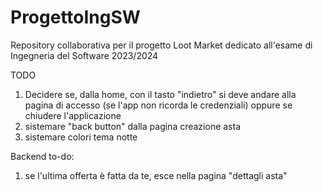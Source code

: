 # ProgettoIngSW
Repository collaborativa per il progetto Loot Market dedicato all'esame di Ingegneria del Software 2023/2024


TODO
1) Decidere se, dalla home, con il tasto "indietro" si deve andare alla pagina di accesso (se l'app non ricorda le credenziali) oppure se chiudere l'applicazione
2) sistemare "back button" dalla pagina creazione asta
3) sistemare colori tema notte

Backend to-do:
1) se l'ultima offerta è fatta da te, esce nella pagina "dettagli asta"
